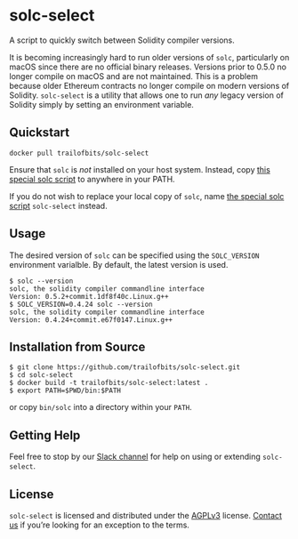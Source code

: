 # solc-select
A script to quickly switch between Solidity compiler versions.

It is becoming increasingly hard to run older versions of `solc`,
particularly on macOS since there are no official binary releases.
Versions prior to 0.5.0 no longer compile on macOS and are not
maintained. This is a problem because older Ethereum contracts no
longer compile on modern versions of Solidity. `solc-select` is a
utility that allows one to run _any_ legacy version of Solidity simply
by setting an environment variable.

## Quickstart

```
docker pull trailofbits/solc-select
```

Ensure that `solc` is _not_ installed on your host system. Instead, copy [this special solc script](bin/solc) to anywhere in your PATH.

If you do not wish to replace your local copy of `solc`, name [the special solc script](bin/solc) `solc-select` instead.

## Usage

The desired version of `solc` can be specified using the `SOLC_VERSION` environment varialble. By default, the latest version is used.

```
$ solc --version
solc, the solidity compiler commandline interface
Version: 0.5.2+commit.1df8f40c.Linux.g++
$ SOLC_VERSION=0.4.24 solc --version
solc, the solidity compiler commandline interface
Version: 0.4.24+commit.e67f0147.Linux.g++
```

## Installation from Source

```
$ git clone https://github.com/trailofbits/solc-select.git
$ cd solc-select
$ docker build -t trailofbits/solc-select:latest .
$ export PATH=$PWD/bin:$PATH
```

or copy `bin/solc` into a directory within your `PATH`.

## Getting Help

Feel free to stop by our [Slack channel](https://empirehacking.slack.com/) for help on using or extending `solc-select`.

## License

`solc-select` is licensed and distributed under the [AGPLv3](LICENSE) license. [Contact us](mailto:opensource@trailofbits.com) if you’re looking for an exception to the terms.